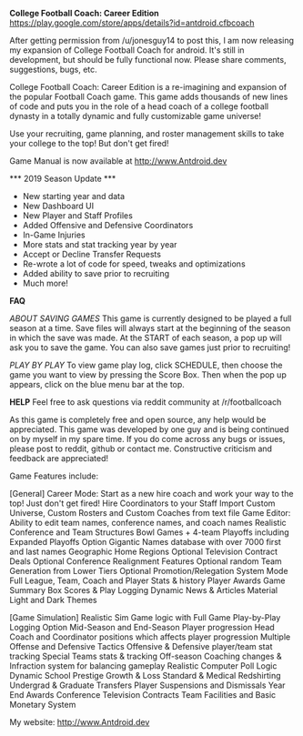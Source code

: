
**College Football Coach: Career Edition**
https://play.google.com/store/apps/details?id=antdroid.cfbcoach


After getting permission from /u/jonesguy14 to post this, I am now releasing my expansion of College Football Coach for android. It's still in development, but should be fully functional now.
Please share comments, suggestions, bugs, etc.

College Football Coach: Career Edition is a re-imagining and expansion of the popular Football Coach game. This game adds thousands of new lines of code and puts you in the role of a head coach of a college football dynasty in a totally dynamic and fully customizable game universe!

Use your recruiting, game planning, and roster management skills to take your college to the top! But don't get fired!

Game Manual is now available at http://www.Antdroid.dev

*** 2019 Season Update ***
+ New starting year and data
+ New Dashboard UI
+ New Player and Staff Profiles
+ Added Offensive and Defensive Coordinators
+ In-Game Injuries
+ More stats and stat tracking year by year
+ Accept or Decline Transfer Requests
+ Re-wrote a lot of code for speed, tweaks and optimizations
+ Added ability to save prior to recruiting
+ Much more!


**FAQ**

*ABOUT SAVING GAMES*
This game is currently designed to be played a full season at a time. Save files will always start at the beginning of the season in which the save was made. At the START of each season, a pop up will ask you to save the game. You can also save games just prior to recruiting!

*PLAY BY PLAY*
To view game play log, click SCHEDULE, then choose the game you want to view by pressing the Score Box. Then when the pop up appears, click on the blue menu bar at the top.

**HELP**
Feel free to ask questions via reddit community at /r/footballcoach

As this game is completely free and open source, any help would be appreciated. This game was developed by one guy and is being continued on by myself in my spare time. If you do come across any bugs or issues, please post to reddit, github or contact me. Constructive criticism and feedback are appreciated!



Game Features include:

[General]
Career Mode: Start as a new hire coach and work your way to the top! Just don't get fired!
Hire Coordinators to your Staff
Import Custom Universe, Custom Rosters and Custom Coaches from text file
Game Editor: Ability to edit team names, conference names, and coach names
Realistic Conference and Team Structures
Bowl Games + 4-team Playoffs including Expanded Playoffs Option
Gigantic Names database with over 7000 first and last names
Geographic Home Regions
Optional Television Contract Deals
Optional Conference Realignment Features
Optional random Team Generation from Lower Tiers
Optional Promotion/Relegation System Mode
Full League, Team, Coach and Player Stats & history
Player Awards 
Game Summary Box Scores & Play Logging
Dynamic News & Articles
Material Light and Dark Themes

[Game Simulation]
Realistic Sim Game logic with Full Game Play-by-Play Logging Option
Mid-Season and End-Season Player progression
Head Coach and Coordinator positions which affects player progression
Multiple Offense and Defensive Tactics
Offensive & Defensive player/team stat tracking
Special Teams stats & tracking
Off-season Coaching changes & Infraction system for balancing gameplay
Realistic Computer Poll Logic
Dynamic School Prestige Growth & Loss
Standard & Medical Redshirting
Undergrad & Graduate Transfers
Player Suspensions and Dismissals
Year End Awards
Conference Television Contracts
Team Facilities and Basic Monetary System


My website: http://www.Antdroid.dev


